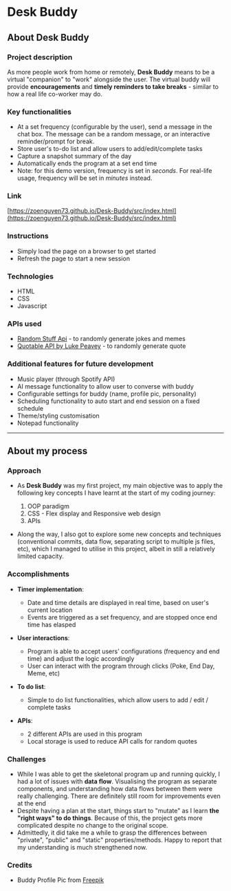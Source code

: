 # Desk Buddy

## About **Desk Buddy**

### Project description
As more people work from home or remotely, **Desk Buddy** means to be a virtual "companion" to "work" alongside the user. The virtual buddy will provide **encouragements** and **timely reminders to take breaks** - similar to how a real life co-worker may do.

### Key functionalities
* At a set frequency (configurable by the user), send a message in the chat box. The message can be a random message, or an interactive reminder/prompt for break.
* Store user's to-do list and allow users to add/edit/complete tasks
* Capture a snapshot summary of the day
* Automatically ends the program at a set end time
* Note: for this demo version, frequency is set in _seconds_. For real-life usage, frequency will be set in _minutes_ instead.

### Link
[https://zoenguyen73.github.io/Desk-Buddy/src/index.html](https://zoenguyen73.github.io/Desk-Buddy/src/index.html)

### Instructions
* Simply load the page on a browser to get started
* Refresh the page to start a new session

### Technologies
* HTML
* CSS
* Javascript

### APIs used
* [Random Stuff Api](https://api-info.pgamerx.com/) - to randomly generate jokes and memes
* [Quotable API by Luke Peavey](https://github.com/lukePeavey/quotable) - to randomly generate quote

### Additional features for future development
* Music player (through Spotify API)
* AI message functionality to allow user to converse with buddy
* Configurable settings for buddy (name, profile pic, personality)
* Scheduling functionality to auto start and end session on a fixed schedule
* Theme/styling customisation
* Notepad functionality

---

## About my process

### Approach
* As **Desk Buddy** was my first project, my main objective was to apply the following key concepts I have learnt at the start of my coding journey:
  1. OOP paradigm
  2. CSS - Flex display and Responsive web design
  3. APIs

* Along the way, I also got to explore some new concepts and techniques (conventional commits, data flow, separating script to multiple js files, etc), which I managed to utilise in this project, albeit in still a relatively limited capacity.

### Accomplishments
* **Timer implementation**:
  * Date and time details are displayed in real time, based on user's current location
  * Events are triggered as a set frequency, and are stopped once end time has elasped

* **User interactions**:
  * Program is able to accept users' configurations (frequency and end time) and adjust the logic accordingly
  * User can interact with the program through clicks (Poke, End Day, Meme, etc)

* **To do list**:
  * Simple to do list functionalities, which allow users to add / edit / complete tasks
  
* **APIs**:
  * 2 different APIs are used in this program
  * Local storage is used to reduce API calls for random quotes

### Challenges
* While I was able to get the skeletonal program up and running quickly, I had a lot of issues with **data flow**. Visualising the program as separate components, and understanding how data flows between them were really challenging. There are definitely still room for improvements even at the end
* Despite having a plan at the start, things start to "mutate" as I learn **the "right ways" to do things**. Because of this, the project gets more complicated despite no change to the original scope.
* Admittedly, it did take me a while to grasp the differences between "private", "public" and "static" properties/methods. Happy to report that my understanding is much strengthened now.

### Credits
* Buddy Profile Pic from [Freepik](<https://www.flaticon.com/free-icons/cat" title="cat icons">)
